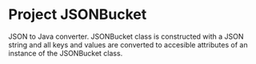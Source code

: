 # Project JSONBucket
JSON to Java converter.  JSONBucket class is constructed with a JSON string and all keys and values are converted to accesible attributes of an instance of the JSONBucket class.